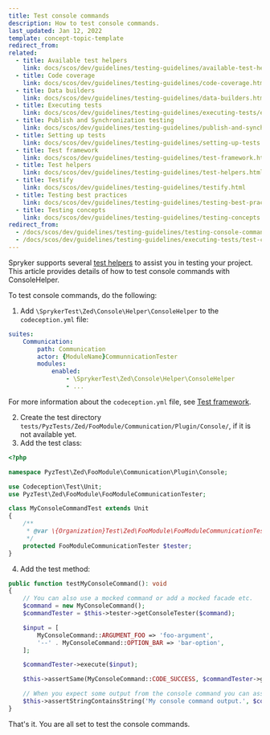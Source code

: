 ```yaml
---
title: Test console commands
description: How to test console commands.
last_updated: Jan 12, 2022
template: concept-topic-template
redirect_from:
related:
  - title: Available test helpers
    link: docs/scos/dev/guidelines/testing-guidelines/available-test-helpers.html
  - title: Code coverage
    link: docs/scos/dev/guidelines/testing-guidelines/code-coverage.html
  - title: Data builders
    link: docs/scos/dev/guidelines/testing-guidelines/data-builders.html
  - title: Executing tests
    link: docs/scos/dev/guidelines/testing-guidelines/executing-tests/executing-tests.html
  - title: Publish and Synchronization testing
    link: docs/scos/dev/guidelines/testing-guidelines/publish-and-synchronization-testing.html
  - title: Setting up tests
    link: docs/scos/dev/guidelines/testing-guidelines/setting-up-tests.html
  - title: Test framework
    link: docs/scos/dev/guidelines/testing-guidelines/test-framework.html
  - title: Test helpers
    link: docs/scos/dev/guidelines/testing-guidelines/test-helpers.html
  - title: Testify
    link: docs/scos/dev/guidelines/testing-guidelines/testify.html
  - title: Testing best practices
    link: docs/scos/dev/guidelines/testing-guidelines/testing-best-practices.html
  - title: Testing concepts
    link: docs/scos/dev/guidelines/testing-guidelines/testing-concepts.html
redirect_from:
  - /docs/scos/dev/guidelines/testing-guidelines/testing-console-commands.html
  - /docs/scos/dev/guidelines/testing-guidelines/executing-tests/test-console-commands.html
---
```


Spryker supports several [test helpers](/docs/dg/dev/guidelines/testing-guidelines/test-helpers.html) to assist you in testing your project. This article provides details of how to test console commands with ConsoleHelper.

To test console commands, do the following:

1. Add `\SprykerTest\Zed\Console\Helper\ConsoleHelper` to the `codeception.yml` file:

```yml
suites:
    Communication:
        path: Communication
        actor: {ModuleName}CommunnicationTester
        modules:
            enabled:
                - \SprykerTest\Zed\Console\Helper\ConsoleHelper
                - ...
```

For more information about the `codeception.yml` file, see [Test framework](/docs/dg/dev/guidelines/testing-guidelines/test-framework.html).

2. Create the test directory `tests/PyzTests/Zed/FooModule/Communication/Plugin/Console/`, if it is not available yet.
3. Add the test class:

```php
<?php

namespace PyzTest\Zed\FooModule\Communication\Plugin\Console;

use Codeception\Test\Unit;
use PyzTest\Zed\FooModule\FooModuleCommunicationTester;

class MyConsoleCommandTest extends Unit
{
    /**
     * @var \{Organization}Test\Zed\FooModule\FooModuleCommunicationTester
     */
    protected FooModuleCommunicationTester $tester;
}
```

4. Add the test method:

```php
public function testMyConsoleCommand(): void
{
    // You can also use a mocked command or add a mocked facade etc.
    $command = new MyConsoleCommand();
    $commandTester = $this->tester->getConsoleTester($command);

    $input = [
        MyConsoleCommand::ARGUMENT_FOO => 'foo-argument',
        '--' . MyConsoleCommand::OPTION_BAR => 'bar-option',
    ];

    $commandTester->execute($input);

    $this->assertSame(MyConsoleCommand::CODE_SUCCESS, $commandTester->getStatusCode());

    // When you expect some output from the console command you can assert it with:
    $this->assertStringContainsString('My console command output.', $commandTester->getDisplay());
}
```

That's it. You are all set to test the console commands.
